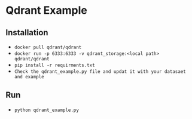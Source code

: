 # Qdrant Example

## Installation

- ```docker pull qdrant/qdrant```
- ```docker run -p 6333:6333 -v qdrant_storage:<local path> qdrant/qdrant```
- ```pip install -r requirments.txt```
- ```Check the qdrant_example.py file and updat it with your datasaet and example```

## Run

- ```python qdrant_example.py```
